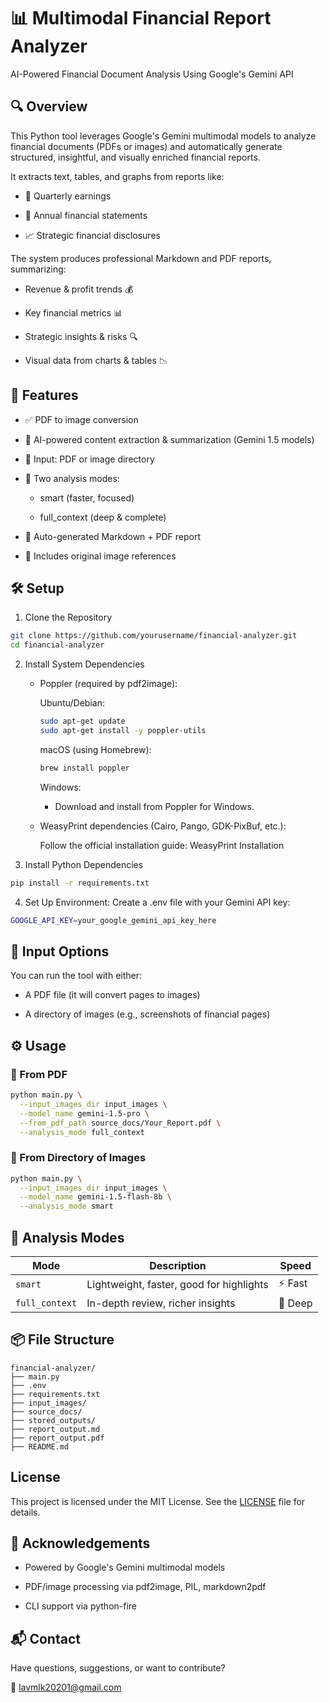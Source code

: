 # 📊 Multimodal Financial Report Analyzer
AI-Powered Financial Document Analysis Using Google's Gemini API

## 🔍 Overview
This Python tool leverages Google's Gemini multimodal models to analyze financial documents (PDFs or images) and automatically generate structured, insightful, and visually enriched financial reports.

It extracts text, tables, and graphs from reports like:

- 📄 Quarterly earnings

- 📘 Annual financial statements

- 📈 Strategic financial disclosures

The system produces professional Markdown and PDF reports, summarizing:

- Revenue & profit trends 💰

- Key financial metrics 📊

- Strategic insights & risks 🔍

- Visual data from charts & tables 📉

## 🚀 Features
- ✅ PDF to image conversion

- 🤖 AI-powered content extraction & summarization (Gemini 1.5 models)

- 📁 Input: PDF or image directory

- 🧠 Two analysis modes:

    - smart (faster, focused)

    - full_context (deep & complete)

- 📄 Auto-generated Markdown + PDF report

- 📌 Includes original image references

## 🛠️ Setup
1. Clone the Repository
```bash
git clone https://github.com/yourusername/financial-analyzer.git
cd financial-analyzer
```
2. Install System Dependencies


   - Poppler (required by pdf2image):

        Ubuntu/Debian:

        ```bash
        sudo apt-get update
        sudo apt-get install -y poppler-utils
        ```
        macOS (using Homebrew):
        ```bash
        brew install poppler
        ```
        Windows:
        - Download and install from Poppler for Windows.
   

   - WeasyPrint dependencies (Cairo, Pango, GDK-PixBuf, etc.):
        
     Follow the official installation guide:
     WeasyPrint Installation

3. Install Python Dependencies
```bash
pip install -r requirements.txt
```
4. Set Up Environment: Create a .env file with your Gemini API key:

```bash
GOOGLE_API_KEY=your_google_gemini_api_key_here
```

## 📂 Input Options
You can run the tool with either:

- A PDF file (it will convert pages to images)

- A directory of images (e.g., screenshots of financial pages)

## ⚙️ Usage
### 🔸 From PDF
```bash
python main.py \
  --input_images_dir input_images \
  --model_name gemini-1.5-pro \
  --from_pdf_path source_docs/Your_Report.pdf \
  --analysis_mode full_context
```
### 🔸 From Directory of Images

```bash
python main.py \
  --input_images_dir input_images \
  --model_name gemini-1.5-flash-8b \
  --analysis_mode smart
```

## 🧠 Analysis Modes

| Mode           | Description                              | Speed   |
| -------------- | ---------------------------------------- | ------- |
| `smart`        | Lightweight, faster, good for highlights | ⚡ Fast  |
| `full_context` | In-depth review, richer insights         | 🧠 Deep |


## 📦 File Structure

    financial-analyzer/
    ├── main.py
    ├── .env
    ├── requirements.txt
    ├── input_images/
    ├── source_docs/
    ├── stored_outputs/
    ├── report_output.md
    ├── report_output.pdf
    ├── README.md


## License
This project is licensed under the MIT License. See the [LICENSE](LICENSE) file for details.


## 🙌 Acknowledgements
- Powered by Google's Gemini multimodal models

- PDF/image processing via pdf2image, PIL, markdown2pdf

- CLI support via python-fire

## 📬 Contact
Have questions, suggestions, or want to contribute?

📧 [lavmlk20201@gmail.com](mailto:lavmlk20201@gmail.com)